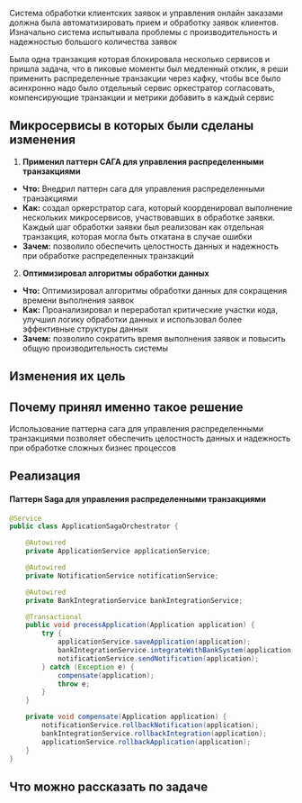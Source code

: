 Система обработки клиентских заявок и управления онлайн заказами должна была автоматизировать прием и обработку заявок клиентов. Изначально система испытывала проблемы с производительность и надежностью большого количества заявок 

Была одна транзакция которая блокировала несколько сервисов и пришла задача, что в пиковые моменты был медленный отклик, я реши применить распределенные транзакции через кафку, чтобы все было асинхронно надо было отдельный сервис оркестратор согласовать, компенсирующие транзакции и метрики добавить в каждый сервис
## Микросервисы в которых были сделаны изменения
1. **Применил паттерн САГА для управления распределенными транзакциями**
- **Что:** Внедрил паттерн сага для управления распределенными транзакциями 
- **Как:** создал оркерстратор сага, который коорденировал выполнение нескольких микросервисов, участвовавших в обработке заявки. Каждый шаг обработки заявки был реализован как отдельная транзакция, которая могла быть откатана в случае ошибки
- **Зачем:** позволило обеспечить целостность данных и надежность при обработке распределенных транзакций
2. **Оптимизировал алгоритмы обработки данных**
- **Что:** Оптимизировал алгоритмы обработки данных для сокращения времени выполнения заявок
- **Как:** Проанализировал и переработал критические участки кода, улучшил логику обработки данных и использовал более эффективные структуры данных 
- **Зачем:** позволило сократить время выполнения заявок и повысить общую производительность системы
## Изменения их цель
## Почему принял именно такое решение
Использование паттерна сага для управления распределенными транзакциями позволяет обеспечить целостность данных и надежность при обработке сложных бизнес процессов
## Реализация
#### Паттерн Saga для управления распределенными транзакциями

``` java 
@Service
public class ApplicationSagaOrchestrator {

    @Autowired
    private ApplicationService applicationService;

    @Autowired
    private NotificationService notificationService;

    @Autowired
    private BankIntegrationService bankIntegrationService;

    @Transactional
    public void processApplication(Application application) {
        try {
            applicationService.saveApplication(application);
            bankIntegrationService.integrateWithBankSystem(application);
            notificationService.sendNotification(application);
        } catch (Exception e) {
            compensate(application);
            throw e;
        }
    }

    private void compensate(Application application) {
        notificationService.rollbackNotification(application);
        bankIntegrationService.rollbackIntegration(application);
        applicationService.rollbackApplication(application);
    }
}
```
## Что можно рассказать по задаче
